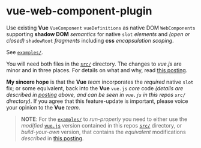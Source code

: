 # vue-web-component-plugin
Use existing **Vue** `VueComponent` `vueDefinitions` as native DOM `WebComponents` supporting **shadow DOM** _semantics_ for native `slot` _elements_ and _(open or closed)_ `shadowRoot` _fragments_ including **css** _encapsulation scoping_.

See [`examples/`](https://github.com/Smallscript-Corp/vue-web-component-plugin/blob/master/examples/example1.html).

You will need both files in the [`src/`](https://github.com/Smallscript-Corp/vue-web-component-plugin/tree/master/src) directory. The changes to *vue.js*
are minor and in three places. For details on what and why, read [this
posting](https://github.com/vuejs/vue-web-component-wrapper/issues/49).

**My sincere hope** is that the **Vue** _team_ incorporates the _required_ native `slot` fix; or some equivalent, back into the **Vue** `vue.js` _core_ code _(details are described in [posting](https://github.com/vuejs/vue-web-component-wrapper/issues/49) above, and can be seen in `vue.js` in this repos `src/` directory)_. If you agree that this feature-update is important, please voice your opinion to the **Vue** _team_.

>**NOTE**: For the [`examples/`](https://github.com/Smallscript-Corp/vue-web-component-plugin/tree/master/examples) to _run-properly_ you need to either use the _modified_ [`vue.js`](https://github.com/Smallscript-Corp/vue-web-component-plugin/blob/master/src/vue.js) version contained in this repos [`src/`](https://github.com/Smallscript-Corp/vue-web-component-plugin/tree/master/src) directory, or _build-your-own_ version, that contains the _equivalent_ modifications _described_ in [this
posting](https://github.com/vuejs/vue-web-component-wrapper/issues/49).

